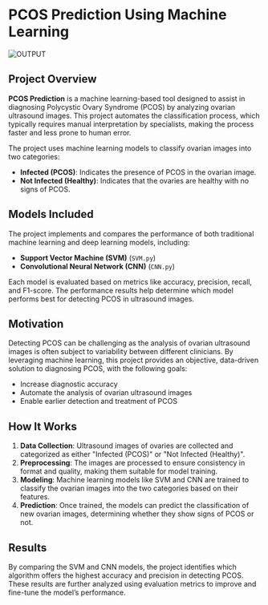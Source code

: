 # PCOS Prediction Using Machine Learning

![OUTPUT](https://github.com/user-attachments/assets/e65a41fe-29cd-4a6b-9a83-52992b56f18f)


## Project Overview

**PCOS Prediction** is a machine learning-based tool designed to assist in diagnosing Polycystic Ovary Syndrome (PCOS) by analyzing ovarian ultrasound images. This project automates the classification process, which typically requires manual interpretation by specialists, making the process faster and less prone to human error.

The project uses machine learning models to classify ovarian images into two categories:
- **Infected (PCOS)**: Indicates the presence of PCOS in the ovarian image.
- **Not Infected (Healthy)**: Indicates that the ovaries are healthy with no signs of PCOS.

## Models Included

The project implements and compares the performance of both traditional machine learning and deep learning models, including:
- **Support Vector Machine (SVM)** (`SVM.py`)
- **Convolutional Neural Network (CNN)** (`CNN.py`)

Each model is evaluated based on metrics like accuracy, precision, recall, and F1-score. The performance results help determine which model performs best for detecting PCOS in ultrasound images.

## Motivation

Detecting PCOS can be challenging as the analysis of ovarian ultrasound images is often subject to variability between different clinicians. By leveraging machine learning, this project provides an objective, data-driven solution to diagnosing PCOS, with the following goals:
- Increase diagnostic accuracy
- Automate the analysis of ovarian ultrasound images
- Enable earlier detection and treatment of PCOS

## How It Works

1. **Data Collection**: Ultrasound images of ovaries are collected and categorized as either "Infected (PCOS)" or "Not Infected (Healthy)".
2. **Preprocessing**: The images are processed to ensure consistency in format and quality, making them suitable for model training.
3. **Modeling**: Machine learning models like SVM and CNN are trained to classify the ovarian images into the two categories based on their features.
4. **Prediction**: Once trained, the models can predict the classification of new ovarian images, determining whether they show signs of PCOS or not.

## Results

By comparing the SVM and CNN models, the project identifies which algorithm offers the highest accuracy and precision in detecting PCOS. These results are further analyzed using evaluation metrics to improve and fine-tune the model’s performance.

